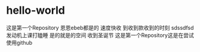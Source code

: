 # hello-world
这是第一个Repository
恩恩ebeb都是的
速度快收
到收到款收到的时刻
sdssdfsd
发动机上课打瞌睡
是的就是的空间
收到圣诞节
这是第一个Repository这是在尝试使用github
